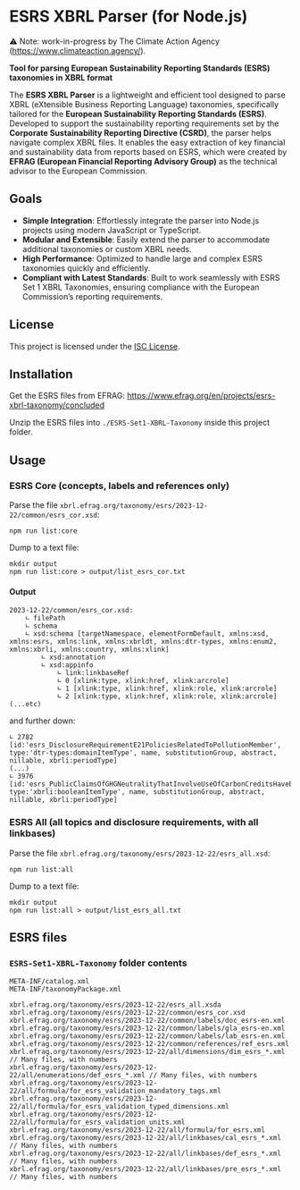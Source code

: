 # ESRS XBRL Parser (for Node.js)

⚠️ Note: work-in-progress by The Climate Action Agency (https://www.climateaction.agency/).

**Tool for parsing European Sustainability Reporting Standards (ESRS) taxonomies in XBRL format**

The **ESRS XBRL Parser** is a lightweight and efficient tool designed to parse XBRL (eXtensible Business Reporting Language) taxonomies, specifically tailored for the **European Sustainability Reporting Standards (ESRS)**. Developed to support the sustainability reporting requirements set by the **Corporate Sustainability Reporting Directive (CSRD)**, the parser helps navigate complex XBRL files. It enables the easy extraction of key financial and sustainability data from reports based on ESRS, which were created by **EFRAG (European Financial Reporting Advisory Group)** as the technical advisor to the European Commission.

## Goals

- **Simple Integration**: Effortlessly integrate the parser into Node.js projects using modern JavaScript or TypeScript.
- **Modular and Extensible**: Easily extend the parser to accommodate additional taxonomies or custom XBRL needs.
- **High Performance**: Optimized to handle large and complex ESRS taxonomies quickly and efficiently.
- **Compliant with Latest Standards**: Built to work seamlessly with ESRS Set 1 XBRL Taxonomies, ensuring compliance with the European Commission’s reporting requirements.

## License

This project is licensed under the [ISC License](LICENSE).

## Installation

Get the ESRS files from EFRAG: https://www.efrag.org/en/projects/esrs-xbrl-taxonomy/concluded

Unzip the ESRS files into `./ESRS-Set1-XBRL-Taxonomy` inside this project folder.

## Usage

### ESRS Core (concepts, labels and references only)

Parse the file `xbrl.efrag.org/taxonomy/esrs/2023-12-22/common/esrs_cor.xsd`:

    npm run list:core

Dump to a text file:

    mkdir output
    npm run list:core > output/list_esrs_cor.txt

#### Output

    2023-12-22/common/esrs_cor.xsd:
        ∟ filePath
        ∟ schema
        ∟ xsd:schema [targetNamespace, elementFormDefault, xmlns:xsd, xmlns:esrs, xmlns:link, xmlns:xbrldt, xmlns:dtr-types, xmlns:enum2, xmlns:xbrli, xmlns:country, xmlns:xlink]
            ∟ xsd:annotation
            ∟ xsd:appinfo
                ∟ link:linkbaseRef
                ∟ 0 [xlink:type, xlink:href, xlink:arcrole]
                ∟ 1 [xlink:type, xlink:href, xlink:role, xlink:arcrole]
                ∟ 2 [xlink:type, xlink:href, xlink:role, xlink:arcrole]
    (...etc)

and further down:

    ∟ 2782 [id:'esrs_DisclosureRequirementE21PoliciesRelatedToPollutionMember', type:'dtr-types:domainItemType', name, substitutionGroup, abstract, nillable, xbrli:periodType]
    (...)
    ∟ 3976 [id:'esrs_PublicClaimsOfGHGNeutralityThatInvolveUseOfCarbonCreditsHaveBeenMade', type:'xbrli:booleanItemType', name, substitutionGroup, abstract, nillable, xbrli:periodType]

### ESRS All (all topics and disclosure requirements, with all linkbases)

Parse the file `xbrl.efrag.org/taxonomy/esrs/2023-12-22/esrs_all.xsd`:

    npm run list:all

Dump to a text file:

    mkdir output
    npm run list:all > output/list_esrs_all.txt

## ESRS files

### `ESRS-Set1-XBRL-Taxonomy` folder contents

    META-INF/catalog.xml
    META-INF/taxonomyPackage.xml

    xbrl.efrag.org/taxonomy/esrs/2023-12-22/esrs_all.xsda
    xbrl.efrag.org/taxonomy/esrs/2023-12-22/common/esrs_cor.xsd
    xbrl.efrag.org/taxonomy/esrs/2023-12-22/common/labels/doc_esrs-en.xml
    xbrl.efrag.org/taxonomy/esrs/2023-12-22/common/labels/gla_esrs-en.xml
    xbrl.efrag.org/taxonomy/esrs/2023-12-22/common/labels/lab_esrs-en.xml
    xbrl.efrag.org/taxonomy/esrs/2023-12-22/common/references/ref_esrs.xml
    xbrl.efrag.org/taxonomy/esrs/2023-12-22/all/dimensions/dim_esrs_*.xml // Many files, with numbers
    xbrl.efrag.org/taxonomy/esrs/2023-12-22/all/enumerations/def_esrs_*.xml // Many files, with numbers
    xbrl.efrag.org/taxonomy/esrs/2023-12-22/all/formula/for_esrs_validation_mandatory_tags.xml
    xbrl.efrag.org/taxonomy/esrs/2023-12-22/all/formula/for_esrs_validation_typed_dimensions.xml
    xbrl.efrag.org/taxonomy/esrs/2023-12-22/all/formula/for_esrs_validation_units.xml
    xbrl.efrag.org/taxonomy/esrs/2023-12-22/all/formula/for_esrs.xml
    xbrl.efrag.org/taxonomy/esrs/2023-12-22/all/linkbases/cal_esrs_*.xml // Many files, with numbers
    xbrl.efrag.org/taxonomy/esrs/2023-12-22/all/linkbases/def_esrs_*.xml // Many files, with numbers
    xbrl.efrag.org/taxonomy/esrs/2023-12-22/all/linkbases/pre_esrs_*.xml // Many files, with numbers
